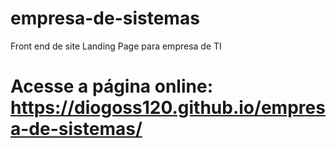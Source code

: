 # empresa-de-sistemas
Front end de site Landing Page para empresa de TI


# Acesse a página online: https://diogoss120.github.io/empresa-de-sistemas/
